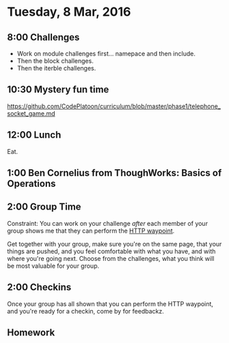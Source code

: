 Tuesday,  8 Mar, 2016
=====================

8:00 Challenges
---------------

* Work on module challenges first... namepace and then include.
* Then the block challenges.
* Then the iterble challenges.


10:30 Mystery fun time
----------------------

https://github.com/CodePlatoon/curriculum/blob/master/phase1/telephone_socket_game.md


12:00 Lunch
-----------

Eat.

1:00 Ben Cornelius from ThoughWorks: Basics of Operations
---------------------------------------------------------

2:00 Group Time
---------------

Constraint: You can work on your challenge *after* each member of your group
shows me that they can perform the [HTTP waypoint](https://github.com/turingschool/waypoints/blob/master/waypoints/http.md).

Get together with your group, make sure you're on the same page,
that your things are pushed, and you feel comfortable with what you have,
and with where you're going next. Choose from the challenges, what you
think will be most valuable for your group.

2:00 Checkins
-------------

Once your group has all shown that you can perform the HTTP waypoint,
and you're ready for a checkin, come by for feedbackz.

Homework
--------
